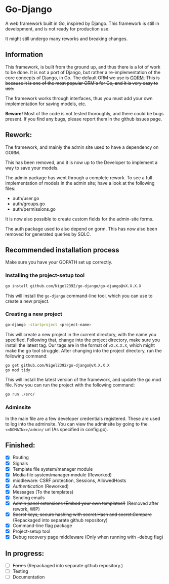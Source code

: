 # Go-Django

A web framework built in Go, inspired by Django.
This framework is still in development, and is not ready for production use.

It might still undergo many reworks and breaking changes.

## Information

This framework, is built from the ground up, and thus there is a lot of work to be done.
It is not a port of Django, but rather a re-implementation of the core concepts of Django, in Go.
~~The default ORM we use is [GORM](https://gorm.io/).
This is because it is one of the most popular ORM's for Go, and it is very easy to use.~~

The framework works through interfaces, thus you must add your own implementation for saving models, etc.

**Beware!**
Most of the code is not tested thoroughly, and there could be bugs present.
If you find any bugs, please report them in the github issues page.

## Rework:

The framework, and mainly the admin site used to have a dependency on GORM.

This has been removed, and it is now up to the Developer to implement a way to save your models.

The admin package has went through a complete rework. To see a full implementation of models in the admin site; have a look at the following files:

- auth/user.go
- auth/groups.go
- auth/permissions.go

It is now also possible to create custom fields for the admin-site forms. 


The auth package used to also depend on gorm. This has now also been removed for generated queries by SQLC.

## Recommended installation process

Make sure you have your GOPATH set up correctly.

### Installing the project-setup tool

```bash
go install github.com/Nigel2392/go-django/go-django@vX.X.X.X
```

This will install the `go-django` command-line tool, which you can use to create a new project.

### Creating a new project

```bash
go-django -startproject <project-name>
```

This will create a new project in the current directory, with the name you specified.
Following that, change into the project directory, make sure you install the latest tag.
Our tags are in the format of `vX.X.X.X`, which might make the go tool struggle.
After changing into the project directory, run the following command:

```bash
go get github.com/Nigel2392/go-django@vX.X.X.X
go mod tidy
```

This will install the latest version of the framework, and update the go.mod file.
Now you can run the project with the following command:

```bash
go run ./src/
```

### Adminsite

In the main file are a few developer credentials registered.
These are used to log into the adminsite.
You can view the adminsite by going to the `<<DOMAIN>>/admin/` url (As specified in config.go).

## Finished:

- [X] Routing
- [X] Signals
- [X] Template file system/manager module
- [X] ~~Media file system/manager module~~ (Reworked)
- [X] middleware: CSRF protection, Sessions, AllowedHosts
- [X] *Authentication* (Reworked)
- [X] Messages (To the templates)
- [X] Sending emails
- [X] ~~Admin panel extensions (Embed your own templates!)~~ (Removed after rework, WIP)
- [X] ~~Secret keys, secure hashing with secret.Hash and secret.Compare~~ (Repackaged into separate github repository)
- [X] Command-line flag package
- [X] Project-setup tool
- [X] Debug recovery page middleware (Only when running with -debug flag)

## In progress:

- [ ] ~~Forms~~ (Repackaged into separate github repository.)
- [ ] Testing
- [ ] Documentation
